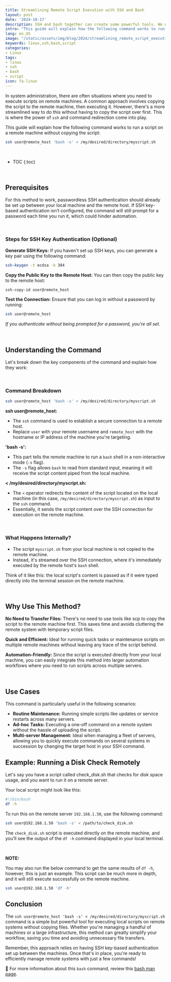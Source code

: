```yaml
---
title: Streamlining Remote Script Execution with SSH and Bash
layout: post
date: '2024-10-17'
description: SSH and bash together can create some powerful tools. We will streamline a great process in this blog post.
intro: "This guide will explain how the following command works to run a script on a remote machine without copying the script." 
lang: en_US
image: "/static/assets/img/blog/2024/streamlining_remote_script_execution/streamlining_remote_script_execution.jpg"
keywords: linux,ssh,bash,script
categories:
- Linux
tags:
- linux
- ssh
- bash
- script
icon: fa-linux
---
```


In system administration, there are often situations where you need to execute scripts on remote machines. A common approach involves copying the script to the remote machine, then executing it. However, there's a more streamlined way to do this without having to copy the script over first. This is where the power of `ssh` and command redirection come into play.

This guide will explain how the following command works to run a script on a remote machine without copying the script:

```bash
ssh user@remote_host 'bash -s' < /my/desired/directory/myscript.sh
```

<br>

* TOC 
{:toc}

<br>

## Prerequisites

For this method to work, passwordless SSH authentication should already be set up between your local machine and the remote host. If SSH key-based authentication isn’t configured, the command will still prompt for a password each time you run it, which could hinder automation.

<br>

### Steps for SSH Key Authentication (Optional)

**Generate SSH Keys:**
If you haven't set up SSH keys, you can generate a key pair using the following command:

```bash
ssh-keygen -t ecdsa -b 384
```

**Copy the Public Key to the Remote Host:**
You can then copy the public key to the remote host:

```bash
ssh-copy-id user@remote_host
```

**Test the Connection:**
Ensure that you can log in without a password by running:

```bash
ssh user@remote_host
```

*If you authenticate without being prompted for a password, you're all set.*

<br>

## Understanding the Command

Let's break down the key components of the command and explain how they work:

<br>

### Command Breakdown

```bash
ssh user@remote_host 'bash -s' < /my/desired/directory/myscript.sh
```

**ssh user@remote_host:**
- The `ssh` command is used to establish a secure connection to a remote host.
- Replace `user` with your remote username and `remote_host` with the hostname or IP address of the machine you're targeting.

**'bash -s':**
- This part tells the remote machine to run a `bash` shell in a non-interactive mode (`-s` flag).
- The `-s` flag allows `bash` to read from standard input, meaning it will receive the script content piped from the local machine.

**< /my/desired/directory/myscript.sh:**
- The `<` operator redirects the content of the script located on the local machine (in this case, `/my/desired/directory/myscript.sh`) as input to the `ssh` command.
- Essentially, it sends the script content over the SSH connection for execution on the remote machine.

<br>

### What Happens Internally?
- The script `myscript.sh` from your local machine is not copied to the remote machine.
- Instead, it's streamed over the SSH connection, where it's immediately executed by the remote host's `bash` shell.

Think of it like this: the local script's content is passed as if it were typed directly into the terminal session on the remote machine.

<br>

## Why Use This Method?

**No Need to Transfer Files:**
There's no need to use tools like scp to copy the script to the remote machine first. This saves time and avoids cluttering the remote system with temporary script files.

**Quick and Efficient:**
Ideal for running quick tasks or maintenance scripts on multiple remote machines without leaving any trace of the script behind.

**Automation-Friendly:**
Since the script is executed directly from your local machine, you can easily integrate this method into larger automation workflows where you need to run scripts across multiple servers.

<br>

## Use Cases

This command is particularly useful in the following scenarios:

- **Routine Maintenance:** Running simple scripts like updates or service restarts across many servers.
- **Ad-hoc Tasks:** Executing a one-off command on a remote system without the hassle of uploading the script.
- **Multi-server Management:** Ideal when managing a fleet of servers, allowing you to quickly execute commands on several systems in succession by changing the target host in your SSH command.


## Example: Running a Disk Check Remotely

Let's say you have a script called check_disk.sh that checks for disk space usage, and you want to run it on a remote server.

Your local script might look like this:

```bash
#!/bin/bash
df -h
```

To run this on the remote server `192.168.1.50`, use the following command:

```bash
ssh user@192.168.1.50 'bash -s' < /path/to/check_disk.sh
```

The `check_disk.sh` script is executed directly on the remote machine, and you’ll see the output of the `df -h` command displayed in your local terminal.

<br>

**NOTE:**

You may also run the below command to get the same results of `df -h`, however, this is just an example. This script can be much more in depth, and it will still execute successfully on the remote machine.

```bash
ssh user@192.168.1.50 'df -h'
```

## Conclusion

The `ssh user@remote_host 'bash -s' < /my/desired/directory/myscript.sh` command is a simple but powerful tool for executing local scripts on remote systems without copying files. Whether you're managing a handful of machines or a large infrastructure, this method can greatly simplify your workflow, saving you time and avoiding unnecessary file transfers.

Remember, this approach relies on having SSH key-based authentication set up between the machines. Once that's in place, you're ready to efficiently manage remote systems with just a few commands!
<br>

📝 For more information about this `bash` command, review this [bash man page](https://linux.die.net/man/1/bash).
